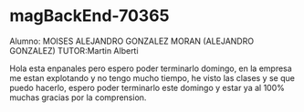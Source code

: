 # magBackEnd-70365

Alumno: MOISES ALEJANDRO GONZALEZ MORAN (ALEJANDRO GONZALEZ)
TUTOR:Martin Alberti

Hola esta enpanales pero espero poder terminarlo domingo, en la empresa me estan explotando y no tengo mucho tiempo, he visto las clases y se que puedo hacerlo, espero poder terminarlo este domingo y estar ya al 100% muchas gracias por la comprension.

